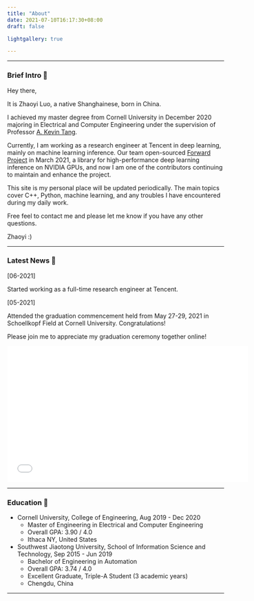 ```yaml
---
title: "About"
date: 2021-07-10T16:17:30+08:00
draft: false

lightgallery: true

---
```


---

### Brief Intro :wave:

Hey there,

It is Zhaoyi Luo, a native Shanghainese, born in China.

I achieved my master degree from Cornell University in December 2020 majoring in Electrical and Computer Engineering under the supervision of Professor [A. Kevin Tang](https://www.ece.cornell.edu/faculty-directory/kevin-tang).

Currently, I am working as a research engineer at Tencent in deep learning, mainly on machine learning inference. Our team open-sourced [Forward Project](https://github.com/Tencent/Forward) in March 2021, a library for high-performance deep learning inference on NVIDIA GPUs, and now I am one of the contributors continuing to maintain and enhance the project.

This site is my personal place will be updated periodically. The main topics cover C++, Python, machine learning, and any troubles I have encountered during my daily work.

Free feel to contact me and please let me know if you have any other questions.

Zhaoyi :)

---

### Latest News :clap:

[06-2021]

Started working as a full-time research engineer at Tencent.

[05-2021]

Attended the graduation commencement held from May 27-29, 2021 in Schoellkopf Field at Cornell University. Congratulations!

Please join me to appreciate my graduation ceremony together online!

<iframe src='//www.cornell.edu/video/commencement-2021-4/embed' width='560' height='315' frameborder='0' allowfullscreen title='CornellCast video'></iframe>

---

### Education :book:

- Cornell University, College of Engineering, Aug 2019 - Dec 2020
  - Master of Engineering in Electrical and Computer Engineering
  - Overall GPA: 3.90 / 4.0
  - Ithaca NY, United States
- Southwest Jiaotong University, School of Information Science and Technology, Sep 2015 - Jun 2019
  - Bachelor of Engineering in Automation
  - Overall GPA: 3.74 / 4.0
  - Excellent Graduate, Triple-A Student (3 academic years)
  - Chengdu, China

---